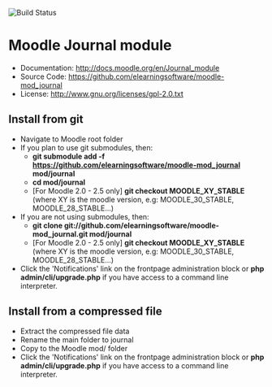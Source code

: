 
![Build Status](https://github.com//elearningsoftware/moodle-mod_journal/workflows/Moodle%20Plugin%20CI/badge.svg?branch=master)

# Moodle Journal module
- Documentation: http://docs.moodle.org/en/Journal_module
- Source Code: https://github.com/elearningsoftware/moodle-mod_journal
- License: http://www.gnu.org/licenses/gpl-2.0.txt

## Install from git
- Navigate to Moodle root folder
- If you plan to use git submodules, then:
    - **git submodule add -f https://github.com/elearningsoftware/moodle-mod_journal mod/journal**
    - **cd mod/journal**
    - [For Moodle 2.0 - 2.5 only] **git checkout MOODLE_XY_STABLE** (where XY is the moodle version, e.g: MOODLE_30_STABLE, MOODLE_28_STABLE...)
- If you are not using submodules, then:
    - **git clone git://github.com/elearningsoftware/moodle-mod_journal.git mod/journal**
    - [For Moodle 2.0 - 2.5 only] **git checkout MOODLE_XY_STABLE** (where XY is the moodle version, e.g: MOODLE_30_STABLE, MOODLE_28_STABLE...)
- Click the 'Notifications' link on the frontpage administration block or **php admin/cli/upgrade.php** if you have access to a command line interpreter.

## Install from a compressed file
- Extract the compressed file data
- Rename the main folder to journal
- Copy to the Moodle mod/ folder
- Click the 'Notifications' link on the frontpage administration block or **php admin/cli/upgrade.php** if you have access to a command line interpreter.

